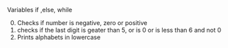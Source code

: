 Variables if ,else, while

0. Checks if number is negative, zero or positive
1. checks if the last digit is geater than 5, or is 0 or is less than 6 and not 0
2. Prints alphabets in lowercase
